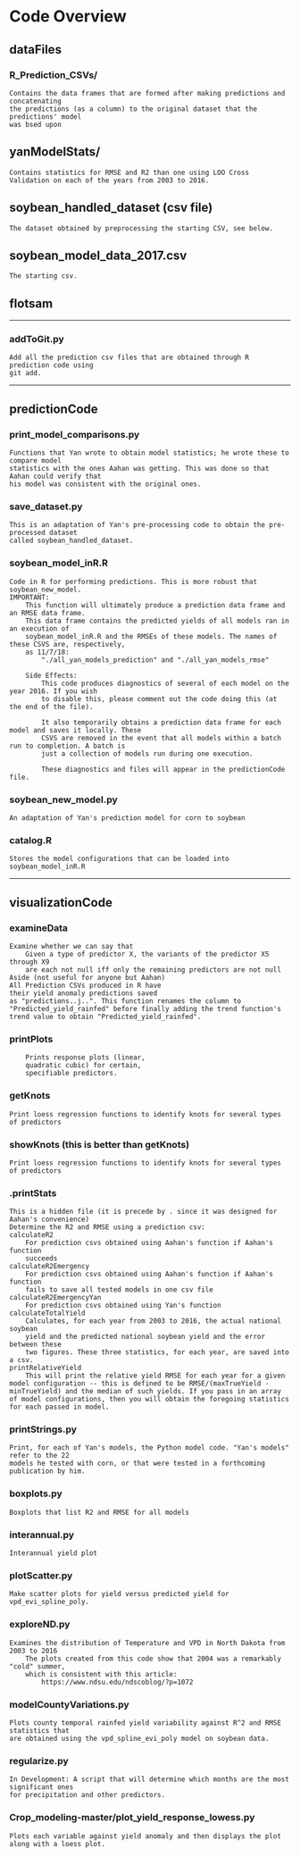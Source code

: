 # Code Overview

## dataFiles
### R_Prediction_CSVs/
	Contains the data frames that are formed after making predictions and concatenating
	the predictions (as a column) to the original dataset that the predictions' model
	was bsed upon

## yanModelStats/
	Contains statistics for RMSE and R2 than one using LOO Cross
	Validation on each of the years from 2003 to 2016.

## soybean_handled_dataset (csv file)
	The dataset obtained by preprocessing the starting CSV, see below.

## soybean_model_data_2017.csv
	The starting csv.




## flotsam
_______
### addToGit.py
	Add all the prediction csv files that are obtained through R prediction code using
	git add.



___________
## predictionCode

### print_model_comparisons.py
	Functions that Yan wrote to obtain model statistics; he wrote these to compare model
	statistics with the ones Aahan was getting. This was done so that Aahan could verify that
	his model was consistent with the original ones.

### save_dataset.py
	This is an adaptation of Yan's pre-processing code to obtain the pre-processed dataset
	called soybean_handled_dataset.

### soybean_model_inR.R
	Code in R for performing predictions. This is more robust that soybean_new_model.
	IMPORTANT:
	    This function will ultimately produce a prediction data frame and an RMSE data frame.
	    This data frame contains the predicted yields of all models ran in an execution of
	    soybean_model_inR.R and the RMSEs of these models. The names of these CSVS are, respectively,
	    as 11/7/18:
	        "./all_yan_models_prediction" and "./all_yan_models_rmse"

	    Side Effects:
	        This code produces diagnostics of several of each model on the year 2016. If you wish
	        to disable this, please comment out the code doing this (at the end of the file).

	        It also temporarily obtains a prediction data frame for each model and saves it locally. These
	        CSVS are removed in the event that all models within a batch run to completion. A batch is
	        just a collection of models run during one execution.

	        These diagnostics and files will appear in the predictionCode file.


### soybean_new_model.py
	An adaptation of Yan's prediction model for corn to soybean

### catalog.R
	Stores the model configurations that can be loaded into soybean_model_inR.R



____________
## visualizationCode

### examineData
	Examine whether we can say that
		Given a type of predictor X, the variants of the predictor X5 through X9
		are each not null iff only the remaining predictors are not null
	Aside (not useful for anyone but Aahan)
	All Prediction CSVs produced in R have
	their yield anomaly predictions saved
	as "predictions..j..". This function renames the column to "Predicted_yield_rainfed" before finally adding the trend function's trend value to obtain "Predicted_yield_rainfed".


### printPlots
		Prints response plots (linear,
		quadratic cubic) for certain,
		specifiable predictors.

### getKnots
	Print loess regression functions to identify knots for several types of predictors

### showKnots (this is better than getKnots)
	Print loess regression functions to identify knots for several types of predictors

### .printStats
	This is a hidden file (it is precede by . since it was designed for Aahan's convenience)
	Determine the R2 and RMSE using a prediction csv:
	calculateR2
		For prediction csvs obtained using Aahan's function if Aahan's function
		succeeds
	calculateR2Emergency
		For prediction csvs obtained using Aahan's function if Aahan's function
		fails to save all tested models in one csv file
	calculateR2EmergencyYan
		For prediction csvs obtained using Yan's function
	calculateTotalYield
		Calculates, for each year from 2003 to 2016, the actual national soybean
		yield and the predicted national soybean yield and the error between these
		two figures. These three statistics, for each year, are saved into a csv.
	printRelativeYield
		This will print the relative yield RMSE for each year for a given model configuration -- this is defined to be RMSE/(maxTrueYield - minTrueYield) and the median of such yields. If you pass in an array of model configurations, then you will obtain the foregoing statistics for each passed in model.

### printStrings.py
	Print, for each of Yan's models, the Python model code. "Yan's models" refer to the 22
	models he tested with corn, or that were tested in a forthcoming publication by him.

### boxplots.py
	Boxplots that list R2 and RMSE for all models

### interannual.py
	Interannual yield plot

### plotScatter.py
	Make scatter plots for yield versus predicted yield for vpd_evi_spline_poly.

### exploreND.py
	Examines the distribution of Temperature and VPD in North Dakota from 2003 to 2016
		The plots created from this code show that 2004 was a remarkably "cold" summer,
		which is consistent with this article:
			https://www.ndsu.edu/ndscoblog/?p=1072

### modelCountyVariations.py
	Plots county temporal rainfed yield variability against R^2 and RMSE statistics that
	are obtained using the vpd_spline_evi_poly model on soybean data.
	

### regularize.py
	In Development: A script that will determine which months are the most significant ones
	for precipitation and other predictors.


### Crop_modeling-master/plot_yield_response_lowess.py
	Plots each variable against yield anomaly and then displays the plot along with a loess plot.



